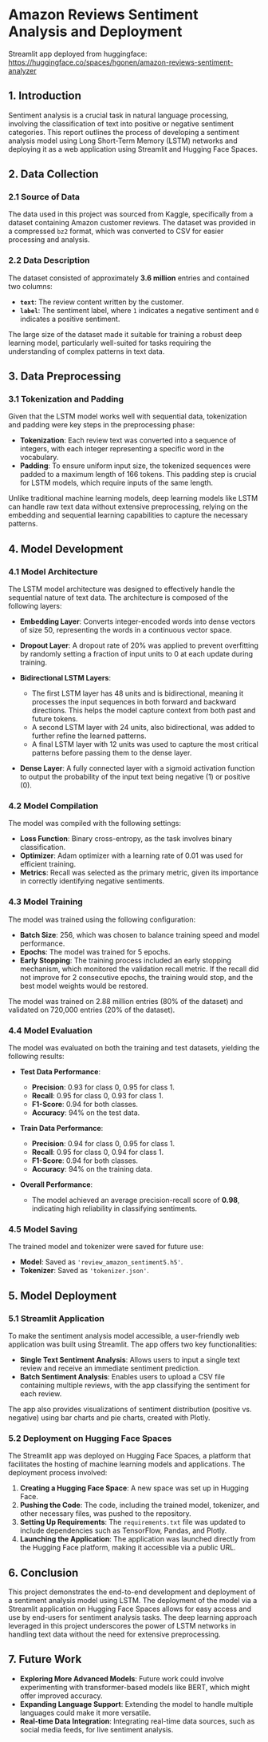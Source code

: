 # Amazon Reviews Sentiment Analysis and Deployment

Streamlit app deployed from huggingface: https://huggingface.co/spaces/hgonen/amazon-reviews-sentiment-analyzer



## **1. Introduction**
Sentiment analysis is a crucial task in natural language processing, involving the classification of text into positive or negative sentiment categories. This report outlines the process of developing a sentiment analysis model using Long Short-Term Memory (LSTM) networks and deploying it as a web application using Streamlit and Hugging Face Spaces.

## **2. Data Collection**

### **2.1 Source of Data**
The data used in this project was sourced from Kaggle, specifically from a dataset containing Amazon customer reviews. The dataset was provided in a compressed `bz2` format, which was converted to CSV for easier processing and analysis.

### **2.2 Data Description**
The dataset consisted of approximately **3.6 million** entries and contained two columns:
- **`text`**: The review content written by the customer.
- **`label`**: The sentiment label, where `1` indicates a negative sentiment and `0` indicates a positive sentiment.

The large size of the dataset made it suitable for training a robust deep learning model, particularly well-suited for tasks requiring the understanding of complex patterns in text data.

## **3. Data Preprocessing**

### **3.1 Tokenization and Padding**
Given that the LSTM model works well with sequential data, tokenization and padding were key steps in the preprocessing phase:
- **Tokenization**: Each review text was converted into a sequence of integers, with each integer representing a specific word in the vocabulary.
- **Padding**: To ensure uniform input size, the tokenized sequences were padded to a maximum length of 166 tokens. This padding step is crucial for LSTM models, which require inputs of the same length.

Unlike traditional machine learning models, deep learning models like LSTM can handle raw text data without extensive preprocessing, relying on the embedding and sequential learning capabilities to capture the necessary patterns.

## **4. Model Development**

### **4.1 Model Architecture**
The LSTM model architecture was designed to effectively handle the sequential nature of text data. The architecture is composed of the following layers:

- **Embedding Layer**: Converts integer-encoded words into dense vectors of size 50, representing the words in a continuous vector space.
  
- **Dropout Layer**: A dropout rate of 20% was applied to prevent overfitting by randomly setting a fraction of input units to 0 at each update during training.
  
- **Bidirectional LSTM Layers**: 
  - The first LSTM layer has 48 units and is bidirectional, meaning it processes the input sequences in both forward and backward directions. This helps the model capture context from both past and future tokens.
  - A second LSTM layer with 24 units, also bidirectional, was added to further refine the learned patterns.
  - A final LSTM layer with 12 units was used to capture the most critical patterns before passing them to the dense layer.
  
- **Dense Layer**: A fully connected layer with a sigmoid activation function to output the probability of the input text being negative (1) or positive (0).

### **4.2 Model Compilation**
The model was compiled with the following settings:
- **Loss Function**: Binary cross-entropy, as the task involves binary classification.
- **Optimizer**: Adam optimizer with a learning rate of 0.01 was used for efficient training.
- **Metrics**: Recall was selected as the primary metric, given its importance in correctly identifying negative sentiments.

### **4.3 Model Training**
The model was trained using the following configuration:
- **Batch Size**: 256, which was chosen to balance training speed and model performance.
- **Epochs**: The model was trained for 5 epochs.
- **Early Stopping**: The training process included an early stopping mechanism, which monitored the validation recall metric. If the recall did not improve for 2 consecutive epochs, the training would stop, and the best model weights would be restored.

The model was trained on 2.88 million entries (80% of the dataset) and validated on 720,000 entries (20% of the dataset).

### **4.4 Model Evaluation**
The model was evaluated on both the training and test datasets, yielding the following results:

- **Test Data Performance**:
  - **Precision**: 0.93 for class 0, 0.95 for class 1.
  - **Recall**: 0.95 for class 0, 0.93 for class 1.
  - **F1-Score**: 0.94 for both classes.
  - **Accuracy**: 94% on the test data.

- **Train Data Performance**:
  - **Precision**: 0.94 for class 0, 0.95 for class 1.
  - **Recall**: 0.95 for class 0, 0.94 for class 1.
  - **F1-Score**: 0.94 for both classes.
  - **Accuracy**: 94% on the training data.

- **Overall Performance**:
  - The model achieved an average precision-recall score of **0.98**, indicating high reliability in classifying sentiments.

### **4.5 Model Saving**
The trained model and tokenizer were saved for future use:
- **Model**: Saved as `'review_amazon_sentiment5.h5'`.
- **Tokenizer**: Saved as `'tokenizer.json'`.

## **5. Model Deployment**

### **5.1 Streamlit Application**
To make the sentiment analysis model accessible, a user-friendly web application was built using Streamlit. The app offers two key functionalities:
- **Single Text Sentiment Analysis**: Allows users to input a single text review and receive an immediate sentiment prediction.
- **Batch Sentiment Analysis**: Enables users to upload a CSV file containing multiple reviews, with the app classifying the sentiment for each review.

The app also provides visualizations of sentiment distribution (positive vs. negative) using bar charts and pie charts, created with Plotly.

### **5.2 Deployment on Hugging Face Spaces**
The Streamlit app was deployed on Hugging Face Spaces, a platform that facilitates the hosting of machine learning models and applications. The deployment process involved:
1. **Creating a Hugging Face Space**: A new space was set up in Hugging Face.
2. **Pushing the Code**: The code, including the trained model, tokenizer, and other necessary files, was pushed to the repository.
3. **Setting Up Requirements**: The `requirements.txt` file was updated to include dependencies such as TensorFlow, Pandas, and Plotly.
4. **Launching the Application**: The application was launched directly from the Hugging Face platform, making it accessible via a public URL.

## **6. Conclusion**
This project demonstrates the end-to-end development and deployment of a sentiment analysis model using LSTM. The deployment of the model via a Streamlit application on Hugging Face Spaces allows for easy access and use by end-users for sentiment analysis tasks. The deep learning approach leveraged in this project underscores the power of LSTM networks in handling text data without the need for extensive preprocessing.

## **7. Future Work**
- **Exploring More Advanced Models**: Future work could involve experimenting with transformer-based models like BERT, which might offer improved accuracy.
- **Expanding Language Support**: Extending the model to handle multiple languages could make it more versatile.
- **Real-time Data Integration**: Integrating real-time data sources, such as social media feeds, for live sentiment analysis.
